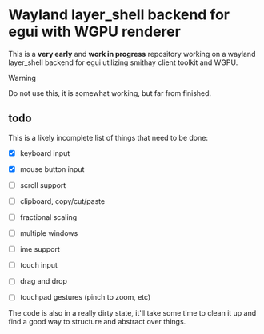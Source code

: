 # Wayland layer_shell backend for egui with WGPU renderer

This is a **very early** and **work in progress** repository working on a wayland layer_shell backend for egui utilizing smithay client toolkit and WGPU.

> [!WARNING]
> Do not use this, it is somewhat working, but far from finished.

## todo

This is a likely incomplete list of things that need to be done:

- [x] keyboard input
- [x] mouse button input
- [ ] scroll support
- [ ] clipboard, copy/cut/paste
- [ ] fractional scaling
- [ ] multiple windows
- [ ] ime support
- [ ] touch input
- [ ] drag and drop
- [ ] touchpad gestures (pinch to zoom, etc)


The code is also in a really dirty state, it'll take some time to clean it up and find a good way to structure and abstract over things.
